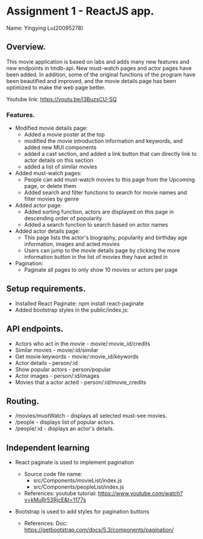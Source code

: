# Assignment 1 - ReactJS app.

Name: Yingying Lu(20095278)

## Overview.

This movie application is based on labs and adds many new features and new endpoints in tmdb-api. New must-watch pages and actor pages have been added. In addition, some of the original functions of the program have been beautified and improved, and the movie details page has been optimized to make the web page better.

Youtube link: https://youtu.be/l3BuzsCU-SQ

### Features.

+ Modified movie details page:
  + Added a movie poster at the top
  + modified the movie introduction information and keywords, and added new MUI components
  + added a cast section, and added a link button that can directly link to actor details on this section
  + added a list of similar movies
+ Added must-watch pages:
  + People can add must-watch movies to this page from the Upcoming page, or delete them
  + Added search and filter functions to search for movie names and filter movies by genre
+ Added actor page:
  + Added sorting function, actors are displayed on this page in descending order of popularity
  + Added a search function to search based on actor names
+ Added actor details page:
  + This page lists the actor's biography, popularity and birthday age information, images and acted movies
  + Users can jump to the movie details page by clicking the more information button in the list of movies they have acted in
+ Pagination:
  + Paginate all pages to only show 10 movies or actors per page

## Setup requirements.

+ Installed React Paginate: npm install react-paginate
+ Added bootstrap styles in the public/index.js: <link href="https://cdn.jsdelivr.net/npm/bootstrap@5.3.2/dist/css/bootstrap.min.css" rel="stylesheet" integrity="sha384-T3c6CoIi6uLrA9TneNEoa7RxnatzjcDSCmG1MXxSR1GAsXEV/Dwwykc2MPK8M2HN" crossorigin="anonymous">

## API endpoints.

+ Actors who act in the movie - movie/:movie_id/credits
+ Similar movies - movie/:id/similar
+ Get movie keywords - movie/:movie_id/keywords
+ Actor details - person/:id
+ Show popular actors - person/popular
+ Actor images - person/:id/images
+ Movies that a actor acted - person/:id/movie_credits

## Routing.

+ /movies/mustWatch - displays all selected must-see movies.
+ /people - displays list of popular actors.
+ /people/:id - displays an actor's details.

## Independent learning
+ React paginate is used to implement pagination
  + Source code file name: 
    + src/Components/movieList/index.js
    + src/Components/peopleList/index.js
  + References:
    youtube tutorial: https://www.youtube.com/watch?v=kMuRr53RjcE&t=1177s

+ Bootstrap is used to add styles for pagination buttons
  + References:
    Doc: https://getbootstrap.com/docs/5.3/components/pagination/
    